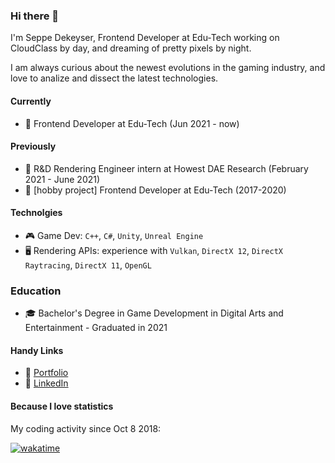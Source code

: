 ### Hi there 👋

I'm Seppe Dekeyser, Frontend Developer at Edu-Tech working on CloudClass by day, and dreaming of pretty pixels by night.

I am always curious about the newest evolutions in the gaming industry, and love to analize and dissect the latest technologies.



#### Currently

- 🏢 Frontend Developer at Edu-Tech (Jun 2021 - now)



#### Previously

- 🏢 R&D Rendering Engineer intern at Howest DAE Research (February 2021 - June 2021)
- 🏢 [hobby project] Frontend Developer at Edu-Tech (2017-2020)


#### Technolgies

- 🎮 Game Dev: `C++`, `C#`, `Unity`, `Unreal Engine`
- 🖥 Rendering APIs: experience with `Vulkan`, `DirectX 12`, `DirectX Raytracing`, `DirectX 11`, `OpenGL`


### Education

- 🎓 Bachelor's Degree in Game Development in Digital Arts and Entertainment - Graduated in 2021


#### Handy Links

- 🧑 [Portfolio](https://seppedekeyser.be)
- 🔗 [LinkedIn](https://www.linkedin.com/in/seppe-dekeyser)

#### Because I love statistics

My coding activity since Oct 8 2018:

[![wakatime](https://wakatime.com/badge/user/10e606c7-5568-45c9-970d-98e061b828b1.svg)](https://wakatime.com/@10e606c7-5568-45c9-970d-98e061b828b1)
